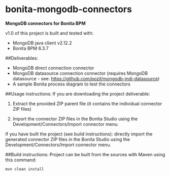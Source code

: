bonita-mongodb-connectors
=========================
**MongoDB connectors for Bonita BPM**

v1.0 of this project is built and tested with:

- MongoDB java client v2.12.2
- Bonita BPM 6.3.7

##Deliverables:
- MongoDB direct connection connector
- MongoDB datasource connection connector (requires MongoDB datasource - see: https://github.com/pozil/mongodb-jndi-datasource)
- A sample Bonita process diagram to test the connectors


##Usage instructions:
If you are downloading the project deliverable:

1. Extract the provided ZIP parent file (it contains the individual connector ZIP files)

2. Import the connector ZIP files in the Bonita Studio using the Development/Connectors/Import connector menu.

If you have built the project (see build instructions): directly import the generated connector ZIP files in the Bonita Studio using the Development/Connectors/Import connector menu.


##Build instructions:
Project can be built from the sources with Maven using this command:
```
mvn clean install
```

